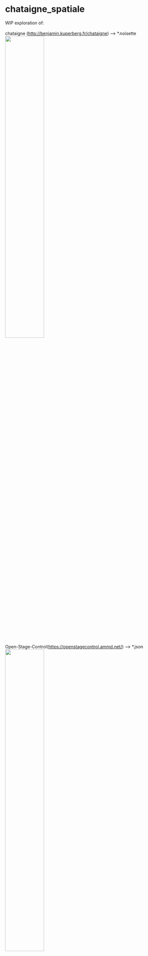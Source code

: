 

# chataigne_spatiale
 WIP exploration of:\
\
chataigne (http://benjamin.kuperberg.fr/chataigne) --> *.noisette\
<img src="https://user-images.githubusercontent.com/3625655/117028274-d8dd0980-acfd-11eb-8e5e-bdcc12b06e08.png" width="50%">


Open-Stage-Control(https://openstagecontrol.ammd.net/) --> *.json\
<img src="https://user-images.githubusercontent.com/3625655/117117331-b8f62600-ad8f-11eb-8ab2-588eb42b116a.png" width="50%">


Blender(https://www.blender.org/) with AddRoutes(http://www.jpfep.net/pages/addroutes/) --> *.blend\
![old_blender-holophonix_animation](https://user-images.githubusercontent.com/3625655/117030296-c06dee80-acff-11eb-867e-792de90fc4b5.gif)
\
\
to control 3D positions/trajectories of objects (object-oriented audio) in live conditions\
with Holophonix audio processor (http://holophonix.xyz/) and its designer (http://holophonix.xyz/designer/).
